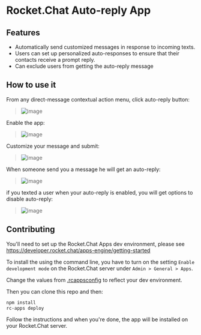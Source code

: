 # Rocket.Chat Auto-reply App


## Features

- Automatically send customized messages in response to incoming texts.
- Users can set up personalized auto-responses to ensure that their contacts receive a prompt reply.
- Can exclude users from getting the auto-reply message 


## How to use it

From any direct-message contextual action menu, click auto-reply button:
>![image](https://user-images.githubusercontent.com/29951360/220590790-fe8e20be-4ef4-4903-9341-db014a46bc09.png) 

Enable the app:
>![image](https://user-images.githubusercontent.com/29951360/220591129-e3d5bad5-aec8-4878-9e9b-38f4ba4afb1e.png)

Customize your message and submit:
>![image](https://user-images.githubusercontent.com/29951360/220591361-102a9950-6694-4baa-8875-2009a3474a39.png)

When someone send you a message he will get an auto-reply:
>![image](https://user-images.githubusercontent.com/29951360/220594523-c54ac5d2-98d1-4732-975f-44fca6aa3815.png)

if you texted a user when your auto-reply is enabled, you will get options to disable auto-reply:
>![image](https://user-images.githubusercontent.com/29951360/220594822-f7720df6-5b9b-4473-9b4a-1c3fee83fe3e.png)


## Contributing

You'll need to set up the Rocket.Chat Apps dev environment, please see https://developer.rocket.chat/apps-engine/getting-started

To install the using the command line, you have to turn on the setting `Enable development mode` on the Rocket.Chat server under `Admin > General > Apps`.

Change the values from [.rcappsconfig](.rcappsconfig) to reflect your dev environment.

Then you can clone this repo and then:

```bash
npm install
rc-apps deploy
```

Follow the instructions and when you're done, the app will be installed on your Rocket.Chat server.
